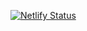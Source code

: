 [![Netlify Status](https://api.netlify.com/api/v1/badges/2ff97249-b0d6-40c9-9962-1668ac13db97/deploy-status)](https://app.netlify.com/sites/gracious-davinci-cb9214/deploys)